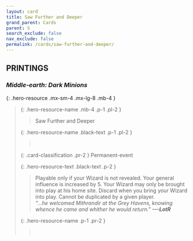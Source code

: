 ```yaml
---
layout: card
title: Saw Further and Deeper
grand_parent: Cards
parent: S
search_exclude: false
nav_exclude: false
permalink: /cards/saw-further-and-deeper/
---
```


## PRINTINGS


### _Middle-earth: Dark Minions_

{: .hero-resource .mx-sm-4 .mx-lg-8 .mb-4 }
> {: .hero-resource-name .mb-4 .p-1 .pl-2 }
> > <div class="card-mp"></div>
> > <div class="card-name">Saw Further and Deeper</div>
>
> {: .hero-resource-name .black-text .p-1 .pl-2 }
> > &nbsp;
>
> {: .card-classification .pr-2 }
> Permanent-event
>
> {: .hero-resource-text .black-text .p-2 }
> > Playable only if your Wizard is not revealed. Your general influence is increased by 5. Your Wizard may only be brought into play at his home site. Discard when you bring your Wizard into play. Cannot be duplicated by a given player.   <br>_“...he welcomed Mithrandir at the Grey Havens, knowing whence he came and whither he would return."_ ***---&#65279;LotR*** 
> 
> {: .hero-resource-name .p-1 .pr-2 }
> > <div class="card-shield"></div>
> > <div class="card-corruption">&nbsp;</div>

